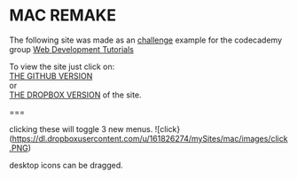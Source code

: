 MAC REMAKE
===

The following site was made as an [challenge](http://www.codecademy.com/groups/html-projects/discussions/51e3305e9c4e9d6b630069a8) example for the codecademy group [Web Development Tutorials](http://www.codecademy.com/groups/html-projects) 


To view the site just click on:<br>
[THE GITHUB VERSION](https://rawgithub.com/WaffleGnome/mac/master/main.html) <br>
or  <br>
[THE DROPBOX VERSION](https://dl.dropboxusercontent.com/u/161826274/mySites/mac/main.html) of the site.

===

clicking these will toggle 3 new menus.
![click}(https://dl.dropboxusercontent.com/u/161826274/mySites/mac/images/click.PNG)

desktop icons can be dragged.

